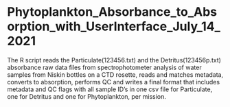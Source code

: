 # Phytoplankton_Absorbance_to_Absorption_with_UserInterface_July_14_2021
The R script reads the Particulate(123456.txt) and the Detritus(123456p.txt) absorbance raw data files from spectrophotometer analysis of water samples from Niskin bottles on a CTD rosette, reads and matches metadata,  converts to absorption, performs QC and  writes a final format that includes metadata and QC flags with  all sample ID’s in one csv file for Particulate, one for Detritus and one for Phytoplankton, per mission.
